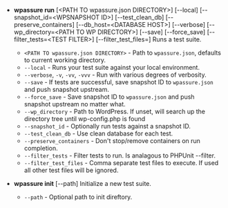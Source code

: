 * __wpassure run__ [&lt;PATH TO wpassure.json DIRECTORY&gt;] [--local] [--snapshot_id=&lt;WPSNAPSHOT ID&gt;] [--test_clean_db] [--preserve_containers] [--db_host=&lt;DATABASE HOST&gt;] [--verbose] [--wp_directory=&lt;PATH TO WP DIRECTORY&gt;] [--save] [--force_save] [--filter_tests=&lt;TEST FILTER&gt;] [--filter_test_files=<TEST FILE FILTER>]
  Runs a test suite.

  * `<PATH TO wpassure.json DIRECTORY>` - Path to `wpassure.json`, defaults to current working directory.
  * `--local` - Runs your test suite against your local environment.
  * `--verbose`, `-v`, `-vv`, `-vvv` - Run with various degrees of verbosity.
  * `--save` - If tests are successful, save snapshot ID to `wpassure.json` and push snapshot upstream.
  * `--force_save` - Save snapshot ID to `wpassure.json` and push snapshot upstream no matter what.
  * `--wp_directory` - Path to WordPress. If unset, will search up the directory tree until wp-config.php is found
  * `--snapshot_id` - Optionally run tests against a snapshot ID.
  * `--test_clean_db` - Use clean database for each test.
  * `--preserve_containers` - Don't stop/remove containers on run completion.
  * `--filter_tests` - Filter tests to run. Is analagous to PHPUnit --filter.
  * `--filter_test_files` - Comma separate test files to execute. If used all other test files will be ignored.
  
* __wpassure init__ [--path]
  Initialize a new test suite.
  
  * `--path` - Optional path to init direftory.



